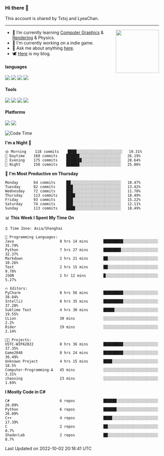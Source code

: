 ### Hi there 👋

This account is shared by Txtxj and LyeaChan.

---

<img align="right" height="141" src="https://github-readme-stats.vercel.app/api?username=txtxj&theme=tokyonight&show_icons=true&count_private=true">

- 🌱 I’m currently learning [Computer Graphics](https://github.com/txtxj/GAMES101) & [Rendering](https://github.com/txtxj/GAMES202) & Physics.
- 🐶 I'm currently working on a indie game.
- 💬 Ask me about anything [here](https://github.com/txtxj/txtxj/issues).
- 🕊️ [Here](https://txtxj.top) is my blog.

#### languages

![](https://img.shields.io/badge/C++-00599C?logo=cplusplus&logoColor=fff)
![](https://img.shields.io/badge/Python-3e74a2?logo=python&logoColor=fff)
![](https://img.shields.io/badge/C%23-239120?logo=csharp&logoColor=fff)
![](https://img.shields.io/badge/C-A8B9CC?logo=c&logoColor=555)


#### Tools

![](https://img.shields.io/badge/JetBrains-000000?logo=jetbrains&logoColor=fff)
![](https://img.shields.io/badge/Unity-FFFFFF?logo=unity&logoColor=000)
![](https://img.shields.io/badge/SublimeText_3-FF9800?logo=sublimetext&logoColor=fff)
![](https://img.shields.io/badge/Blender-F5792A?logo=blender&logoColor=fff)


#### Platforms

![](https://img.shields.io/badge/Windows_10-0078D6?logo=windows&logoColor=fff)
![](https://img.shields.io/badge/Ubuntu_20.04-E95420?logo=ubuntu&logoColor=fff)


<!--START_SECTION:waka-->
![Code Time](http://img.shields.io/badge/Code%20Time-357%20hrs%2050%20mins-blue)

**I'm a Night 🦉** 

```text
🌞 Morning    118 commits    ████░░░░░░░░░░░░░░░░░░░░░   19.31% 
🌆 Daytime    160 commits    ██████░░░░░░░░░░░░░░░░░░░   26.19% 
🌃 Evening    175 commits    ███████░░░░░░░░░░░░░░░░░░   28.64% 
🌙 Night      158 commits    ██████░░░░░░░░░░░░░░░░░░░   25.86%

```
📅 **I'm Most Productive on Thursday** 

```text
Monday       64 commits     ██░░░░░░░░░░░░░░░░░░░░░░░   10.47% 
Tuesday      82 commits     ███░░░░░░░░░░░░░░░░░░░░░░   13.42% 
Wednesday    72 commits     ███░░░░░░░░░░░░░░░░░░░░░░   11.78% 
Thursday     113 commits    ████░░░░░░░░░░░░░░░░░░░░░   18.49% 
Friday       93 commits     ███░░░░░░░░░░░░░░░░░░░░░░   15.22% 
Saturday     74 commits     ███░░░░░░░░░░░░░░░░░░░░░░   12.11% 
Sunday       113 commits    ████░░░░░░░░░░░░░░░░░░░░░   18.49%

```


📊 **This Week I Spent My Time On** 

```text
⌚︎ Time Zone: Asia/Shanghai

💬 Programming Languages: 
Java                     8 hrs 14 mins       █████████░░░░░░░░░░░░░░░░   35.79% 
Python                   7 hrs 27 mins       ████████░░░░░░░░░░░░░░░░░   32.37% 
Markdown                 2 hrs 21 mins       ██░░░░░░░░░░░░░░░░░░░░░░░   10.26% 
Text                     2 hrs 15 mins       ██░░░░░░░░░░░░░░░░░░░░░░░   9.78% 
JSON                     1 hr 12 mins        █░░░░░░░░░░░░░░░░░░░░░░░░   5.27%

🔥 Editors: 
PyCharm                  8 hrs 56 mins       █████████░░░░░░░░░░░░░░░░   38.84% 
IntelliJ                 8 hrs 35 mins       █████████░░░░░░░░░░░░░░░░   37.28% 
Sublime Text             4 hrs 30 mins       █████░░░░░░░░░░░░░░░░░░░░   19.55% 
CLion                    30 mins             ░░░░░░░░░░░░░░░░░░░░░░░░░   2.2% 
Rider                    29 mins             ░░░░░░░░░░░░░░░░░░░░░░░░░   2.14%

🐱‍💻 Projects: 
USTC-WIPA2022            8 hrs 36 mins       █████████░░░░░░░░░░░░░░░░   37.35% 
Game2048                 8 hrs 24 mins       █████████░░░░░░░░░░░░░░░░   36.49% 
Unknown Project          4 hrs 15 mins       ████░░░░░░░░░░░░░░░░░░░░░   18.5% 
Computer-Programming-A   45 mins             ░░░░░░░░░░░░░░░░░░░░░░░░░   3.31% 
chaoxing                 23 mins             ░░░░░░░░░░░░░░░░░░░░░░░░░   1.69%

```

**I Mostly Code in C#** 

```text
C#                       6 repos             ██████░░░░░░░░░░░░░░░░░░░   26.09% 
Python                   6 repos             ██████░░░░░░░░░░░░░░░░░░░   26.09% 
C++                      4 repos             ████░░░░░░░░░░░░░░░░░░░░░   17.39% 
C                        2 repos             ██░░░░░░░░░░░░░░░░░░░░░░░   8.7% 
ShaderLab                2 repos             ██░░░░░░░░░░░░░░░░░░░░░░░   8.7%

```



 Last Updated on 2022-10-02 20:16:41 UTC
<!--END_SECTION:waka-->
